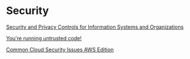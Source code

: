 # Security

[Security and Privacy Controls for Information Systems and Organizations](https://nvlpubs.nist.gov/nistpubs/SpecialPublications/NIST.SP.800-53r5.pdf)

[You're running untrusted code!](https://blog.frankel.ch/running-untrusted-code/)

[Common Cloud Security Issues AWS Edition](https://github.com/null-open-security-community/Documentation/blob/master/null-Research-Papers/Cloud-Security/Common_Cloud_Security_Issues_AWS_Edition_Ver_1.0.pdf)
